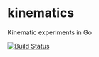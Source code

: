 kinematics
============

Kinematic experiments in Go

[![Build Status](https://travis-ci.org/danriti/kinematics.svg)](https://travis-ci.org/danriti/kinematics)
